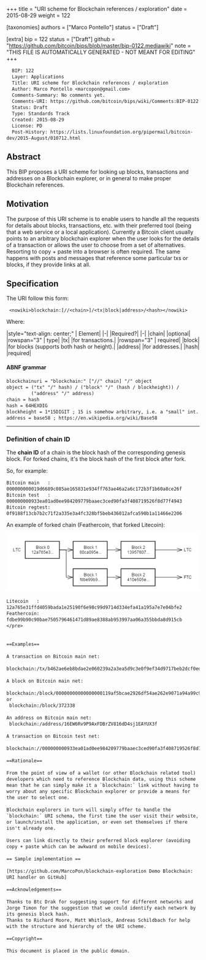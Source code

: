 
+++
title = "URI scheme for Blockchain references / exploration"
date = 2015-08-29
weight = 122

[taxonomies]
authors = ["Marco Pontello"]
status = ["Draft"]

[extra]
bip = 122
status = ["Draft"]
github = "https://github.com/bitcoin/bips/blob/master/bip-0122.mediawiki"
note = "THIS FILE IS AUTOMATICALLY GENERATED - NOT MEANT FOR EDITING"
+++

```
  BIP: 122
  Layer: Applications
  Title: URI scheme for Blockchain references / exploration
  Author: Marco Pontello <marcopon@gmail.com>
  Comments-Summary: No comments yet.
  Comments-URI: https://github.com/bitcoin/bips/wiki/Comments:BIP-0122
  Status: Draft
  Type: Standards Track
  Created: 2015-08-29
  License: PD
  Post-History: https://lists.linuxfoundation.org/pipermail/bitcoin-dev/2015-August/010712.html
```

<h2>Abstract</h2>


This BIP proposes a URI scheme for looking up blocks, transactions and addresses on a Blockchain explorer, or in general to make proper Blockchain references.

<h2>Motivation</h2>


The purpose of this URI scheme is to enable users to handle all the requests for details about blocks, transactions, etc. with their preferred tool (being that a web service or a local application).
Currently a Bitcoin client usually points to an arbitrary blockchain explorer when the user looks for the details of a transaction or allows the user to choose from a set of alternatives.
Resorting to copy + paste into a browser is often required.
The same happens with posts and messages that reference some particular txs or blocks, if they provide links at all.

<h2>Specification</h2>


The URI follow this form:

```
 <nowiki>blockchain:[//<chain>]/<tx|block|address>/<hash></nowiki>
```

Where:


|style="text-align: center;" | Element|
|-|
|Required?|
|-|
|chain|
|optional|
|rowspan="3" | type|
|tx|
|for transactions.|
|rowspan="3" | required|
|block|
|for blocks (supports both hash or height).|
|address|
|for addresses.|
|hash|
|required|

<h4>ABNF grammar</h4>


```
blockchainuri = "blockchain:" ["//" chain] "/" object
object = ("tx" "/" hash) / ("block" "/" (hash / blockheight)) /
         ("address" "/" address)
chain = hash
hash = 64HEXDIG
blockheight = 1*15DIGIT ; 15 is somehow arbitrary, i.e. a "small" int.
address = base58 ; https://en.wikipedia.org/wiki/Base58
```

----
<h3>Definition of chain ID</h3>


The **chain ID** of a chain is the block hash of the corresponding genesis block. For forked chains, it's the block hash of the first block after fork.

So, for example:
```
Bitcoin main   : 000000000019d6689c085ae165831e934ff763ae46a2a6c172b3f1b60a8ce26f 
Bitcoin test   : 000000000933ea01ad0ee984209779baaec3ced90fa3f408719526f8d77f4943
Bitcoin regtest: 0f9188f13cb7b2c71f2a335e3a4fc328bf5beb436012afca590b1a11466e2206 
```

An example of forked chain (Feathercoin, that forked Litecoin):

<img src=bip-0122/chainid.png></img>

```
Litecoin   : 12a765e31ffd4059bada1e25190f6e98c99d9714d334efa41a195a7e7e04bfe2
Feathercoin: fdbe99b90c90bae7505796461471d89ae8388ab953997aa06a355bbda8d915cb
</pre>  


==Examples==

A transaction on Bitcoin main net:
 blockchain:/tx/b462ae6eb8bdae2e060239a2a3ea5d9c3e0f9ef34d9717beb2dcf0ed42cee7da

A block on Bitcoin main net:
 blockchain:/block/00000000000000000119af5bcae2926df54ae262e9071a94a99c913cc217cc72
or
 blockchain:/block/372338

An address on Bitcoin main net:
 blockchain:/address/16EW6Rv9P9AxFDBrZV816dD4sj1EAYUX3f

A transaction on Bitcoin test net:
 blockchain://000000000933ea01ad0ee984209779baaec3ced90fa3f408719526f8d77f4943/tx/3b95a766d7a99b87188d6875c8484cb2b310b78459b7816d4dfc3f0f7e04281a

==Rationale==

From the point of view of a wallet (or other Blockchain related tool) developers which need to reference Blockchain data, using this scheme mean that he can simply make it a `blockchain:` link without having to worry about any specific Blockchain explorer or provide a means for the user to select one.

Blockchain explorers in turn will simply offer to handle the `blockchain:` URI schema, the first time the user visit their website, or launch/install the application, or even set themselves if there isn't already one.

Users can link directly to their preferred block explorer (avoiding copy + paste which can be awkward on mobile devices).

== Sample implementation ==

[https://github.com/MarcoPon/blockchain-exploration Demo Blockchain: URI handler on GitHub]

==Acknowledgements==

Thanks to Btc Drak for suggesting support for different networks and Jorge Timon for the suggestion that we could identify each network by its genesis block hash.
Thanks to Richard Moore, Matt Whitlock, Andreas Schildbach for help with the structure and hierarchy of the URI scheme.

==Copyright==

This document is placed in the public domain.
